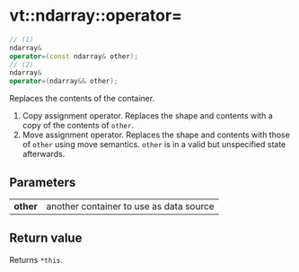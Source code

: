 vt::ndarray::operator=
======================

```c++
// (1)
ndarray&
operator=(const ndarray& other);
// (2)
ndarray&
operator=(ndarray&& other);
```

Replaces the contents of the container.

1. Copy assignment operator. Replaces the shape and contents with a copy of the contents of `other`.
2. Move assignment operator. Replaces the shape and contents with those of `other` using move semantics. `other` is in a valid but unspecified state afterwards.

Parameters
----------

|||
--------- | ---------------------------------------
**other** | another container to use as data source

Return value
------------

Returns `*this`.
